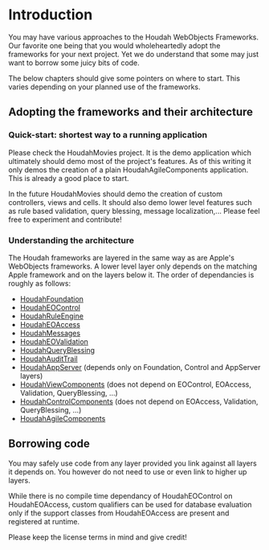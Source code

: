 # Introduction #

You may have various approaches to the Houdah WebObjects Frameworks. Our favorite one being that you would wholeheartedly adopt the frameworks for your next project. Yet we do understand that some may just want to borrow some juicy bits of code.

The below chapters should give some pointers on where to start. This varies depending on your planned use of the frameworks.


## Adopting the frameworks and their architecture ##

### Quick-start: shortest way to a running application ###

Please check the HoudahMovies project. It is the demo application which ultimately should demo most of the project's features. As of this writing it only demos the creation of a plain HoudahAgileComponents application. This is already a good place to start.

In the future HoudahMovies should demo the creation of custom controllers, views and cells. It should also demo lower level features such as rule based validation, query blessing, message localization,... Please feel free to experiment and contribute!

### Understanding the architecture ###

The Houdah frameworks are layered in the same way as are Apple's WebObjects frameworks. A lower level layer only depends on the matching Apple framework and on the layers below it. The order of dependancies is roughly as follows:

  * [HoudahFoundation](HoudahFoundation.md)
  * [HoudahEOControl](HoudahEOControl.md)
  * [HoudahRuleEngine](HoudahRuleEngine.md)
  * [HoudahEOAccess](HoudahEOAccess.md)
  * [HoudahMessages](HoudahMessages.md)
  * [HoudahEOValidation](HoudahEOValidation.md)
  * [HoudahQueryBlessing](HoudahQueryBlessing.md)
  * [HoudahAuditTrail](HoudahAuditTrail.md)
  * [HoudahAppServer](HoudahAppServer.md) (depends only on Foundation, Control and AppServer layers)
  * [HoudahViewComponents](HoudahViewComponents.md) (does not depend on EOControl, EOAccess, Validation, QueryBlessing, …)
  * [HoudahControlComponents](HoudahControlComponents.md) (does not depend on  EOAccess, Validation, QueryBlessing, …)
  * [HoudahAgileComponents](HoudahAgileComponents.md)

## Borrowing code ##

You may safely use code from any layer provided you link against all layers it depends on. You however do not need to use or even link to higher up layers.

While there is no compile time dependancy of HoudahEOControl on HoudahEOAccess, custom qualifiers can be used for database evaluation only if the support classes from HoudahEOAccess are present and registered at runtime.

Please keep the license terms in mind and give credit!